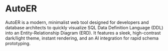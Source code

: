 # AutoER
AutoER is a modern, minimalist web tool designed for developers and database architects to quickly visualize SQL Data Definition Language (DDL) into an Entity-Relationship Diagram (ERD). It features a sleek, high-contrast dark/light theme, instant rendering, and an AI integration for rapid schema prototyping.
